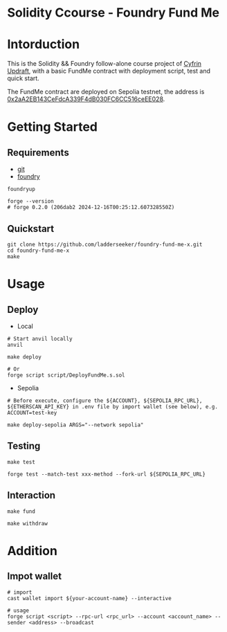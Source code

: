 # Solidity Ccourse - Foundry Fund Me

# Intorduction

This is the Solidity && Foundry follow-alone course project of [Cyfrin Updraft](https://updraft.cyfrin.io/), with a basic FundMe contract with deployment script, test and quick start. 

The FundMe contract are deployed on Sepolia testnet, the address is [0x2aA2EB143CeFdcA339F4dB030FC6CC516ceEE028](https://sepolia.etherscan.io/address/0x2aa2eb143cefdca339f4db030fc6cc516ceee028).

# Getting Started

## Requirements

- [git](https://git-scm.com/book/en/v2/Getting-Started-Installing-Git)
- [foundry](https://getfoundry.sh/)
  
```shell
foundryup

forge --version
# forge 0.2.0 (206dab2 2024-12-16T00:25:12.607328550Z)
```

## Quickstart

```
git clone https://github.com/ladderseeker/foundry-fund-me-x.git
cd foundry-fund-me-x
make
```

# Usage

## Deploy

- Local

```shell
# Start anvil locally
anvil
```

```shell
make deploy
```

```shell
# Or
forge script script/DeployFundMe.s.sol
```

- Sepolia

```shell
# Before execute, configure the ${ACCOUNT}, ${SEPOLIA_RPC_URL}, ${ETHERSCAN_API_KEY} in .env file by import wallet (see below), e.g. ACCOUNT=test-key

make deploy-sepolia ARGS="--network sepolia"
```

## Testing

```shell
make test
```

```shell
forge test --match-test xxx-method --fork-url ${SEPOLIA_RPC_URL}
```

## Interaction

```shell
make fund
```

```shell
make withdraw
```

# Addition

## Impot wallet
```
# import
cast wallet import ${your-account-name} --interactive

# usage
forge script <script> --rpc-url <rpc_url> --account <account_name> --sender <address> --broadcast
```
